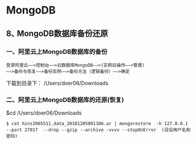 # MongoDB
## 8､ MongoDB数据库备份还原

### 一、阿里云上MongoDB数据库的备份
```
登录阿里云——>控制台——>云数据库MongoDB——>(实例后操作——>管理)
——>备份与恢复——>备份实例——>备份方法（逻辑备份）——>确定
```
 下载到目录下：
 /Users/doer06/Downloads

### 二、阿里云上MongoDB数据库的还原(恢复)
$cd /Users/doer06/Downloads
```
$ cat hins3065511_data_20181205091106.ar | mongorestore  -h 127.0.0.1 --port 27017  --drop --gzip --archive -vvvv --stopOnError  (没设用户名和密码) 
```
